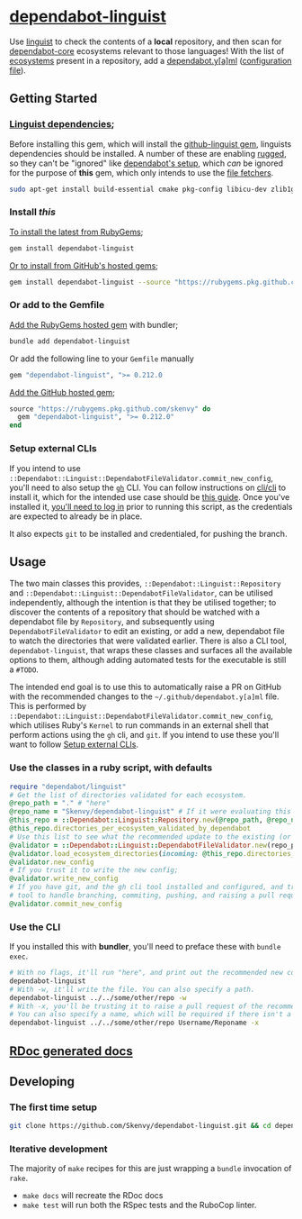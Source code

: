 # [dependabot-linguist](https://github.com/Skenvy/dependabot-linguist)
Use [linguist](https://github.com/github/linguist) to check the contents of a **local** repository, and then scan for [dependabot-core](https://github.com/dependabot/dependabot-core) ecosystems relevant to those languages! With the list of [ecosystems](https://docs.github.com/en/code-security/dependabot/dependabot-version-updates/configuration-options-for-the-dependabot.yml-file#package-ecosystem) present in a repository, add a [dependabot.y[a]ml](https://docs.github.com/en/code-security/dependabot/dependabot-security-updates/configuring-dependabot-security-updates) ([configuration file](https://docs.github.com/en/code-security/dependabot/dependabot-version-updates/configuration-options-for-the-dependabot.yml-file)).
## Getting Started
### [Linguist dependencies](https://github.com/github/linguist#dependencies);
Before installing this gem, which will install the [github-linguist gem](https://rubygems.org/gems/github-linguist), linguists dependencies should be installed. A number of these are enabling [rugged](https://rubygems.org/gems/rugged), so they can't be "ignored" like [dependabot's setup](https://github.com/dependabot/dependabot-core#setup), which _can_ be ignored for the purpose of **this** gem, which only intends to use the [file fetchers](https://github.com/dependabot/dependabot-core/blob/v0.212.0/common/lib/dependabot/file_fetchers/README.md).
```bash
sudo apt-get install build-essential cmake pkg-config libicu-dev zlib1g-dev libcurl4-openssl-dev libssl-dev ruby-dev
```
### Install _this_
[To install the latest from RubyGems](https://rubygems.org/gems/dependabot-linguist);
```sh
gem install dependabot-linguist
```
[Or to install from GitHub's hosted gems](https://github.com/Skenvy/dependabot-linguist/packages/1704407);
```sh
gem install dependabot-linguist --source "https://rubygems.pkg.github.com/skenvy"
```
### Or add to the Gemfile
[Add the RubyGems hosted gem](https://rubygems.org/gems/dependabot-linguist) with bundler;
```sh
bundle add dependabot-linguist
```
Or add the following line to your `Gemfile` manually
```ruby
gem "dependabot-linguist", ">= 0.212.0
```
[Add the GitHub hosted gem](https://github.com/Skenvy/dependabot-linguist/packages/1704407);
```ruby
source "https://rubygems.pkg.github.com/skenvy" do
  gem "dependabot-linguist", ">= 0.212.0"
end
```
### Setup external CLIs
If you intend to use `::Dependabot::Linguist::DependabotFileValidator.commit_new_config`, you'll need to also setup the [`gh`](https://cli.github.com/manual/) CLI. You can follow instructions on [cli/cli](https://github.com/cli/cli) to install it, which for the intended use case should be [this guide](https://github.com/cli/cli/blob/trunk/docs/install_linux.md). Once you've installed it, [you'll need to log in](https://cli.github.com/manual/gh_auth_login) prior to running this script, as the credentials are expected to already be in place.

It also expects `git` to be installed and credentialed, for pushing the branch.
## Usage
The two main classes this provides, `::Dependabot::Linguist::Repository` and `::Dependabot::Linguist::DependabotFileValidator`, can be utilised independently, although the intention is that they be utilised together; to discover the contents of a repository that should be watched with a dependabot file by `Repository`, and subsequently using `DependabotFileValidator` to edit an existing, or add a new, dependabot file to watch the directories that were validated earlier. There is also a CLI tool, `dependabot-linguist`, that wraps these classes and surfaces all the available options to them, although adding automated tests for the executable is still a `#TODO`.

The intended end goal is to use this to automatically raise a PR on GitHub with the recommended changes to the `~/.github/dependabot.y[a]ml` file. This is performed by `::Dependabot::Linguist::DependabotFileValidator.commit_new_config`, which utilises Ruby's `Kernel` to run commands in an external shell that perform actions using the `gh` cli, and `git`. If you intend to use these you'll want to follow [Setup external CLIs](https://github.com/Skenvy/dependabot-linguist#setup-external-clis).
### Use the classes in a ruby script, with defaults
```ruby
require "dependabot/linguist"
# Get the list of directories validated for each ecosystem.
@repo_path = "." # "here"
@repo_name = "Skenvy/dependabot-linguist" # If it were evaluating this repo!
@this_repo = ::Dependabot::Linguist::Repository.new(@repo_path, @repo_name)
@this_repo.directories_per_ecosystem_validated_by_dependabot
# Use this list to see what the recommended update to the existing (or add new) config is.
@validator = ::Dependabot::Linguist::DependabotFileValidator.new(repo_path)
@validator.load_ecosystem_directories(incoming: @this_repo.directories_per_ecosystem_validated_by_dependabot)
@validator.new_config
# If you trust it to write the new config;
@validator.write_new_config
# If you have git, and the gh cli tool installed and configured, and trust this
# tool to handle branching, commiting, pushing, and raising a pull request;
@validator.commit_new_config
```
### Use the CLI
If you installed this with **bundler**, you'll need to preface these with `bundle exec`.
```bash
# With no flags, it'll run "here", and print out the recommended new config.
dependabot-linguist
# With -w, it'll write the file. You can also specify a path.
dependabot-linguist ../../some/other/repo -w
# With -x, you'll be trusting it to raise a pull request of the recommended config.
# You can also specify a name, which will be required if there isn't a "origin" remote.
dependabot-linguist ../../some/other/repo Username/Reponame -x
```
## [RDoc generated docs](https://skenvy.github.io/dependabot-linguist/)
## Developing
### The first time setup
```sh
git clone https://github.com/Skenvy/dependabot-linguist.git && cd dependabot-linguist && make setup
```
### Iterative development
The majority of `make` recipes for this are just wrapping a `bundle` invocation of `rake`.
* `make docs` will recreate the RDoc docs
* `make test` will run both the RSpec tests and the RuboCop linter.
